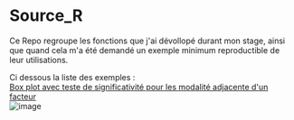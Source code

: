# Source_R
Ce Repo regroupe les fonctions que j'ai dévollopé durant mon stage, ainsi que quand cela m'a été demandé un exemple minimum reproductible de leur utilisations.

Ci dessous la liste des exemples :  
[Box plot avec teste de significativité pour les modalité adjacente d'un facteur](exemples/box_plot_signif_group_adjacent/box_plot_test_signifgroup_contigu.R)    
![image](exemples/box_plot_signif_group_adjacent/exemple_box_plot.png=100x20)
